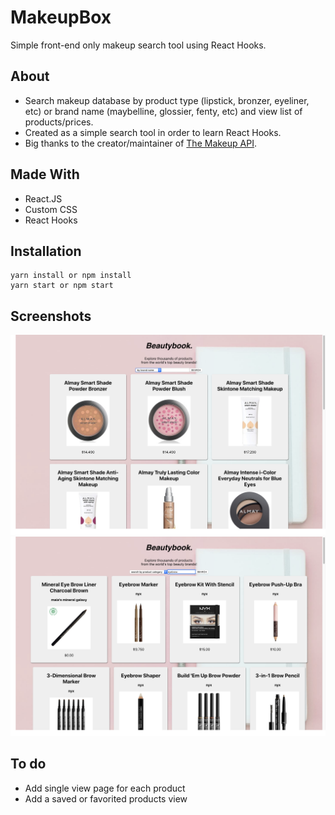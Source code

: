 # MakeupBox
Simple front-end only makeup search tool using React Hooks.

## About
- Search makeup database by product type (lipstick, bronzer, eyeliner, etc) or brand name (maybelline, glossier, fenty, etc) and view list of products/prices.
- Created as a simple search tool in order to learn React Hooks.
- Big thanks to the creator/maintainer of [The Makeup API](https://makeup-api.herokuapp.com/).


## Made With
- React.JS
- Custom CSS
- React Hooks


## Installation

```
yarn install or npm install
yarn start or npm start
```

## Screenshots
![Homepage](/public/makeup.png)
![Product Search](/public/eyebrow.png)


## To do
- Add single view page for each product
- Add a saved or favorited products view
